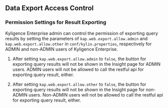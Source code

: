 ## Data Export Access Control

### Permission Settings for Result Exporting


Kyligence Enterprise admin can control the permission of exporting query results by setting the parameters of `kap.web.export.allow.admin` and `kap.web.export.allow.other` in `conf/kylin.properties`, respectively for ADMIN and non-ADMIN users of Kyligence Enterprise.

1. After setting `kap.web.export.allow.admin` to `false`, the button for exporting query results will not be shown in the Insight page for ADMIN users. ADMIN users will not be allowed to call the restful api for exporting query result, either.

2. After setting `kap.web.export.allow.other` to `false`, the button for exporting query results will not be shown in the Insight page for non-ADMIN users. Non-ADMIN users will not be allowed to call the restful api for exporting query result, either.